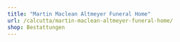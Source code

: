 ```yaml
---
title: "Martin Maclean Altmeyer Funeral Home"
url: /calcutta/martin-maclean-altmeyer-funeral-home/
shop: Bestattungen
---
```

